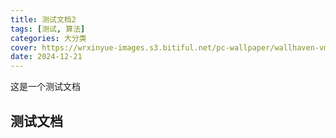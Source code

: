 ```yaml
---
title: 测试文档2
tags: [测试, 算法]
categories: 大分类
cover: https://wrxinyue-images.s3.bitiful.net/pc-wallpaper/wallhaven-vm6r5p.jpg
date: 2024-12-21
---
```


这是一个测试文档

<!-- more -->

## 测试文档
